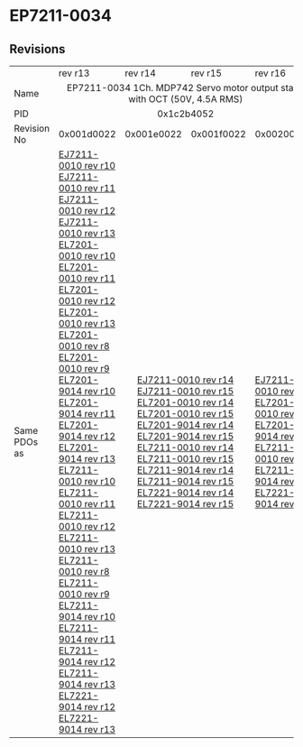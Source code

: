 # EP7211-0034

## Revisions
<table>
<tr>
<td></td>
<td>rev r13</td>
<td>rev r14</td>
<td>rev r15</td>
<td>rev r16</td>
</tr>
<tr>
<td>Name</td>
<td colspan=4 align="center">EP7211-0034 1Ch. MDP742 Servo motor output stage with OCT (50V, 4.5A RMS)</td>
</tr>
<tr>
<td>PID</td>
<td colspan=4 align="center">0x1c2b4052</td>
</tr>
<tr>
<td>Revision No</td>
<td>0x001d0022</td>
<td>0x001e0022</td>
<td>0x001f0022</td>
<td>0x00200022</td>
</tr>
<tr>
<td>Same PDOs as</td>
<td><a href="EJ7211-0010.md">EJ7211-0010 rev r10</a><br/><a href="EJ7211-0010.md">EJ7211-0010 rev r11</a><br/><a href="EJ7211-0010.md">EJ7211-0010 rev r12</a><br/><a href="EJ7211-0010.md">EJ7211-0010 rev r13</a><br/><a href="EL7201-0010.md">EL7201-0010 rev r10</a><br/><a href="EL7201-0010.md">EL7201-0010 rev r11</a><br/><a href="EL7201-0010.md">EL7201-0010 rev r12</a><br/><a href="EL7201-0010.md">EL7201-0010 rev r13</a><br/><a href="EL7201-0010.md">EL7201-0010 rev r8</a><br/><a href="EL7201-0010.md">EL7201-0010 rev r9</a><br/><a href="EL7201-9014.md">EL7201-9014 rev r10</a><br/><a href="EL7201-9014.md">EL7201-9014 rev r11</a><br/><a href="EL7201-9014.md">EL7201-9014 rev r12</a><br/><a href="EL7201-9014.md">EL7201-9014 rev r13</a><br/><a href="EL7211-0010.md">EL7211-0010 rev r10</a><br/><a href="EL7211-0010.md">EL7211-0010 rev r11</a><br/><a href="EL7211-0010.md">EL7211-0010 rev r12</a><br/><a href="EL7211-0010.md">EL7211-0010 rev r13</a><br/><a href="EL7211-0010.md">EL7211-0010 rev r8</a><br/><a href="EL7211-0010.md">EL7211-0010 rev r9</a><br/><a href="EL7211-9014.md">EL7211-9014 rev r10</a><br/><a href="EL7211-9014.md">EL7211-9014 rev r11</a><br/><a href="EL7211-9014.md">EL7211-9014 rev r12</a><br/><a href="EL7211-9014.md">EL7211-9014 rev r13</a><br/><a href="EL7221-9014.md">EL7221-9014 rev r12</a><br/><a href="EL7221-9014.md">EL7221-9014 rev r13</a></td>
<td colspan=2 align="center"><a href="EJ7211-0010.md">EJ7211-0010 rev r14</a><br/><a href="EJ7211-0010.md">EJ7211-0010 rev r15</a><br/><a href="EL7201-0010.md">EL7201-0010 rev r14</a><br/><a href="EL7201-0010.md">EL7201-0010 rev r15</a><br/><a href="EL7201-9014.md">EL7201-9014 rev r14</a><br/><a href="EL7201-9014.md">EL7201-9014 rev r15</a><br/><a href="EL7211-0010.md">EL7211-0010 rev r14</a><br/><a href="EL7211-0010.md">EL7211-0010 rev r15</a><br/><a href="EL7211-9014.md">EL7211-9014 rev r14</a><br/><a href="EL7211-9014.md">EL7211-9014 rev r15</a><br/><a href="EL7221-9014.md">EL7221-9014 rev r14</a><br/><a href="EL7221-9014.md">EL7221-9014 rev r15</a></td>
<td><a href="EJ7211-0010.md">EJ7211-0010 rev r16</a><br/><a href="EL7201-0010.md">EL7201-0010 rev r16</a><br/><a href="EL7201-9014.md">EL7201-9014 rev r16</a><br/><a href="EL7211-0010.md">EL7211-0010 rev r16</a><br/><a href="EL7211-9014.md">EL7211-9014 rev r16</a><br/><a href="EL7221-9014.md">EL7221-9014 rev r16</a></td>
</tr>
</table>
